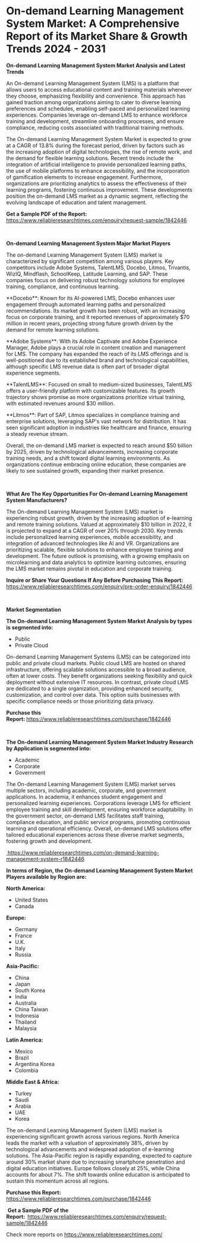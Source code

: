 <p><h1>On-demand Learning Management System Market: A Comprehensive Report of its Market Share & Growth Trends 2024 - 2031</h1></p><p><strong>On-demand Learning Management System Market Analysis and Latest Trends</strong></p>
<p><p>An On-demand Learning Management System (LMS) is a platform that allows users to access educational content and training materials whenever they choose, emphasizing flexibility and convenience. This approach has gained traction among organizations aiming to cater to diverse learning preferences and schedules, enabling self-paced and personalized learning experiences. Companies leverage on-demand LMS to enhance workforce training and development, streamline onboarding processes, and ensure compliance, reducing costs associated with traditional training methods.</p><p>The On-demand Learning Management System Market is expected to grow at a CAGR of 13.8% during the forecast period, driven by factors such as the increasing adoption of digital technologies, the rise of remote work, and the demand for flexible learning solutions. Recent trends include the integration of artificial intelligence to provide personalized learning paths, the use of mobile platforms to enhance accessibility, and the incorporation of gamification elements to increase engagement. Furthermore, organizations are prioritizing analytics to assess the effectiveness of their learning programs, fostering continuous improvement. These developments position the on-demand LMS market as a dynamic segment, reflecting the evolving landscape of education and talent management.</p></p>
<p><strong>Get a Sample PDF of the Report:&nbsp;</strong> <a href="https://www.reliableresearchtimes.com/enquiry/request-sample/1842446?utm_campaign=1933&utm_medium=2&utm_source=Github&utm_content=ia&utm_term=01012025&utm_id=on-demand-learning-management-system">https://www.reliableresearchtimes.com/enquiry/request-sample/1842446</a></p>
<p>&nbsp;</p>
<p><strong>On-demand Learning Management System Major Market Players</strong></p>
<p><p>The on-demand Learning Management System (LMS) market is characterized by significant competition among various players. Key competitors include Adobe Systems, TalentLMS, Docebo, Litmos, Trivantis, WizIQ, Mindflash, SchoolKeep, Latitude Learning, and SAP. These companies focus on delivering robust technology solutions for employee training, compliance, and continuous learning.</p><p>**Docebo**: Known for its AI-powered LMS, Docebo enhances user engagement through automated learning paths and personalized recommendations. Its market growth has been robust, with an increasing focus on corporate training, and it reported revenues of approximately $70 million in recent years, projecting strong future growth driven by the demand for remote learning solutions.</p><p>**Adobe Systems**: With its Adobe Captivate and Adobe Experience Manager, Adobe plays a crucial role in content creation and management for LMS. The company has expanded the reach of its LMS offerings and is well-positioned due to its established brand and technological capabilities, although specific LMS revenue data is often part of broader digital experience segments.</p><p>**TalentLMS**: Focused on small to medium-sized businesses, TalentLMS offers a user-friendly platform with customizable features. Its growth trajectory shows promise as more organizations prioritize virtual training, with estimated revenues around $30 million. </p><p>**Litmos**: Part of SAP, Litmos specializes in compliance training and enterprise solutions, leveraging SAP's vast network for distribution. It has seen significant adoption in industries like healthcare and finance, ensuring a steady revenue stream.</p><p>Overall, the on-demand LMS market is expected to reach around $50 billion by 2025, driven by technological advancements, increasing corporate training needs, and a shift toward digital learning environments. As organizations continue embracing online education, these companies are likely to see sustained growth, expanding their market presence.</p></p>
<p>&nbsp;</p>
<p><strong>What Are The Key Opportunities For On-demand Learning Management System Manufacturers?</strong></p>
<p><p>The On-demand Learning Management System (LMS) market is experiencing robust growth, driven by the increasing adoption of e-learning and remote training solutions. Valued at approximately $10 billion in 2022, it is projected to expand at a CAGR of over 20% through 2030. Key trends include personalized learning experiences, mobile accessibility, and integration of advanced technologies like AI and VR. Organizations are prioritizing scalable, flexible solutions to enhance employee training and development. The future outlook is promising, with a growing emphasis on microlearning and data analytics to optimize learning outcomes, ensuring the LMS market remains pivotal in education and corporate training.</p></p>
<p><strong>Inquire or Share Your Questions If Any Before Purchasing This Report:</strong> <a href="https://www.reliableresearchtimes.com/enquiry/pre-order-enquiry/1842446?utm_campaign=1933&utm_medium=2&utm_source=Github&utm_content=ia&utm_term=01012025&utm_id=on-demand-learning-management-system">https://www.reliableresearchtimes.com/enquiry/pre-order-enquiry/1842446</a></p>
<p>&nbsp;</p>
<p><strong>Market Segmentation</strong></p>
<p><strong>The On-demand Learning Management System Market Analysis by types is segmented into:</strong></p>
<p><ul><li>Public</li><li>Private Cloud</li></ul></p>
<p><p>On-demand Learning Management Systems (LMS) can be categorized into public and private cloud markets. Public cloud LMS are hosted on shared infrastructure, offering scalable solutions accessible to a broad audience, often at lower costs. They benefit organizations seeking flexibility and quick deployment without extensive IT resources. In contrast, private cloud LMS are dedicated to a single organization, providing enhanced security, customization, and control over data. This option suits businesses with specific compliance needs or those prioritizing data privacy.</p></p>
<p><strong>Purchase this Report:&nbsp;</strong><a href="https://www.reliableresearchtimes.com/purchase/1842446?utm_campaign=1933&utm_medium=2&utm_source=Github&utm_content=ia&utm_term=01012025&utm_id=on-demand-learning-management-system">https://www.reliableresearchtimes.com/purchase/1842446</a></p>
<p>&nbsp;</p>
<p><strong>The On-demand Learning Management System Market Industry Research by Application is segmented into:</strong></p>
<p><ul><li>Academic</li><li>Corporate</li><li>Government</li></ul></p>
<p><p>The On-demand Learning Management System (LMS) market serves multiple sectors, including academic, corporate, and government applications. In academia, it enhances student engagement and personalized learning experiences. Corporations leverage LMS for efficient employee training and skill development, ensuring workforce adaptability. In the government sector, on-demand LMS facilitates staff training, compliance education, and public service programs, promoting continuous learning and operational efficiency. Overall, on-demand LMS solutions offer tailored educational experiences across these diverse market segments, fostering growth and development.</p></p>
<p><a href="https://www.reliableresearchtimes.com/on-demand-learning-management-system-r1842446?utm_campaign=1933&utm_medium=2&utm_source=Github&utm_content=ia&utm_term=01012025&utm_id=on-demand-learning-management-system">&nbsp;https://www.reliableresearchtimes.com/on-demand-learning-management-system-r1842446</a></p>
<p><strong>In terms of Region, the On-demand Learning Management System Market Players available by Region are:</strong></p>
<p>
    <p> <strong> North America: </strong>
        <ul>
            <li>United States</li>
            <li>Canada</li>
        </ul>
        </p> 
    <p> <strong> Europe: </strong>
        <ul>
            <li>Germany</li>
            <li>France</li>
            <li>U.K.</li>
            <li>Italy</li>
            <li>Russia</li>
        </ul>
        </p> 
    <p> <strong> Asia-Pacific: </strong>
        <ul>
            <li>China</li>
            <li>Japan</li>
            <li>South Korea</li>
            <li>India</li>
            <li>Australia</li>
            <li>China Taiwan</li>
            <li>Indonesia</li>
            <li>Thailand</li>
            <li>Malaysia</li>
        </ul>
        </p> 
    <p> <strong> Latin America: </strong>
        <ul>
            <li>Mexico</li>
            <li>Brazil</li>
            <li>Argentina Korea</li>
            <li>Colombia</li>
        </ul>
        </p> 
    <p> <strong> Middle East & Africa: </strong>
        <ul>
            <li>Turkey</li>
            <li>Saudi</li>
            <li>Arabia</li>
            <li>UAE</li>
            <li>Korea</li>
        </ul>
    </p>
    </p>
<p><p>The on-demand Learning Management System (LMS) market is experiencing significant growth across various regions. North America leads the market with a valuation of approximately 38%, driven by technological advancements and widespread adoption of e-learning solutions. The Asia-Pacific region is rapidly expanding, expected to capture around 30% market share due to increasing smartphone penetration and digital education initiatives. Europe follows closely at 25%, while China accounts for about 7%. The shift towards online education is anticipated to sustain this momentum across all regions.</p></p>
<p><strong>Purchase this Report: </strong><a href="https://www.reliableresearchtimes.com/purchase/1842446?utm_campaign=1933&utm_medium=2&utm_source=Github&utm_content=ia&utm_term=01012025&utm_id=on-demand-learning-management-system">https://www.reliableresearchtimes.com/purchase/1842446</a></p>
<p>&nbsp;<strong>Get a Sample PDF of the Report:&nbsp;&nbsp;</strong><a href="https://www.reliableresearchtimes.com/enquiry/request-sample/1842446?utm_campaign=1933&utm_medium=2&utm_source=Github&utm_content=ia&utm_term=01012025&utm_id=on-demand-learning-management-system">https://www.reliableresearchtimes.com/enquiry/request-sample/1842446</a></p>
<p><strong></strong></p>
<p>Check more reports on <a href="https://www.reliableresearchtimes.com/?utm_campaign=1933&utm_medium=2&utm_source=Github&utm_content=ia&utm_term=01012025&utm_id=on-demand-learning-management-system">https://www.reliableresearchtimes.com/</a></p>